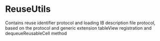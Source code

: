 # ReuseUtils
Contains reuse identifier protocol and loading IB description file protocol, based on the protocol and generic extension tableView registration and dequeueReusableCell method 
